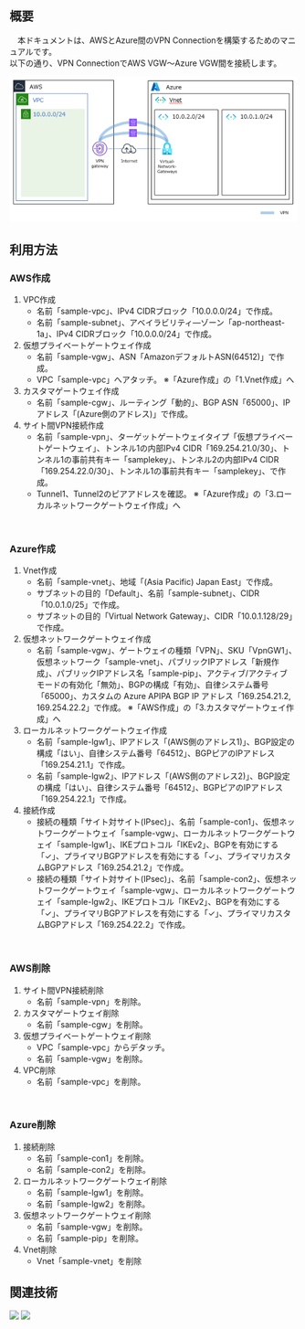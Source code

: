 ## 概要
　本ドキュメントは、AWSとAzure間のVPN Connectionを構築するためのマニュアルです。<br/>
以下の通り、VPN ConnectionでAWS VGW～Azure VGW間を接続します。<br/>

![](images/vpn-connection-between-aws-and-azure.png)

## 利用方法
### AWS作成
1. VPC作成
   * 名前「sample-vpc」、IPv4 CIDRブロック「10.0.0.0/24」で作成。
   * 名前「sample-subnet」、アベイラビリティ―ゾーン「ap-northeast-1a」、IPv4 CIDRブロック「10.0.0.0/24」で作成。 
1. 仮想プライベートゲートウェイ作成 
   * 名前「sample-vgw」、ASN「AmazonデフォルトASN(64512)」で作成。 
   * VPC「sample-vpc」へアタッチ。 ※「Azure作成」の「1.Vnet作成」へ
1. カスタマゲートウェイ作成 
   * 名前「sample-cgw」、ルーティング「動的」、BGP ASN「65000」、IPアドレス「(Azure側のアドレス)」で作成。 
1. サイト間VPN接続作成 
   * 名前「sample-vpn」、ターゲットゲートウェイタイプ「仮想プライベートゲートウェイ」、トンネル1の内部IPv4 CIDR「169.254.21.0/30」、トンネル1の事前共有キー「samplekey」、トンネル2の内部IPv4 CIDR「169.254.22.0/30」、トンネル1の事前共有キー「samplekey」、で作成。
   * Tunnel1、Tunnel2のピアアドレスを確認。 ※「Azure作成」の「3.ローカルネットワークゲートウェイ作成」へ 
<br/>

### Azure作成
1. Vnet作成 
   * 名前「sample-vnet」、地域「(Asia Pacific) Japan East」で作成。 
   * サブネットの目的「Default」、名前「sample-subnet」、CIDR「10.0.1.0/25」で作成。
   * サブネットの目的「Virtual Network Gateway」、CIDR「10.0.1.128/29」で作成。
1. 仮想ネットワークゲートウェイ作成 
   * 名前「sample-vgw」、ゲートウェイの種類「VPN」、SKU「VpnGW1」、仮想ネットワーク「sample-vnet」、パブリックIPアドレス「新規作成」、パブリックIPアドレス名「sample-pip」、アクティブ/アクティブ モードの有効化「無効」、BGPの構成「有効」、自律システム番号「65000」、カスタムの Azure APIPA BGP IP アドレス「169.254.21.2, 169.254.22.2」で作成。 ※「AWS作成」の「3.カスタマゲートウェイ作成」へ 
1. ローカルネットワークゲートウェイ作成 
   * 名前「sample-lgw1」、IPアドレス「(AWS側のアドレス1)」、BGP設定の構成「はい」、自律システム番号「64512」、BGPピアのIPアドレス「169.254.21.1」で作成。 
   * 名前「sample-lgw2」、IPアドレス「(AWS側のアドレス2)」、BGP設定の構成「はい」、自律システム番号「64512」、BGPピアのIPアドレス「169.254.22.1」で作成。 
1. 接続作成 
   * 接続の種類「サイト対サイト(IPsec)」、名前「sample-con1」、仮想ネットワークゲートウェイ「sample-vgw」、ローカルネットワークゲートウェイ「sample-lgw1」、IKEプロトコル「IKEv2」、BGPを有効にする「✓」、プライマリBGPアドレスを有効にする「✓」、プライマリカスタムBGPアドレス「169.254.21.2」で作成。
   * 接続の種類「サイト対サイト(IPsec)」、名前「sample-con2」、仮想ネットワークゲートウェイ「sample-vgw」、ローカルネットワークゲートウェイ「sample-lgw2」、IKEプロトコル「IKEv2」、BGPを有効にする「✓」、プライマリBGPアドレスを有効にする「✓」、プライマリカスタムBGPアドレス「169.254.22.2」で作成。
<br/>

### AWS削除
1. サイト間VPN接続削除
   * 名前「sample-vpn」を削除。
1. カスタマゲートウェイ削除
   * 名前「sample-cgw」を削除。
1. 仮想プライベートゲートウェイ削除 
   * VPC「sample-vpc」からデタッチ。
   * 名前「sample-vgw」を削除。 
1. VPC削除
   * 名前「sample-vpc」を削除。
<br/>

### Azure削除
1. 接続削除
   * 名前「sample-con1」を削除。
   * 名前「sample-con2」を削除。
1. ローカルネットワークゲートウェイ削除
   * 名前「sample-lgw1」を削除。
   * 名前「sample-lgw2」を削除。
1. 仮想ネットワークゲートウェイ削除
   * 名前「sample-vgw」を削除。 
   * 名前「sample-pip」を削除。
1. Vnet削除
   * Vnet「sample-vnet」を削除

## 関連技術
<img src="https://img.shields.io/badge/AWS-Site_to_Site_VPN-orange"></img> <img src="https://img.shields.io/badge/Azure-Connection-blue"></img>
